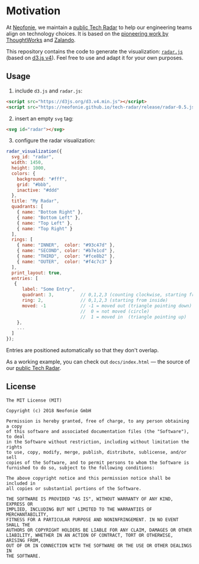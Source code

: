 # Motivation

At [Neofonie](https://neofonie.de), we maintain a [public Tech
Radar](https://neofonie.github.io/tech-radar/) to help our engineering teams
align on technology choices. It is based on the [pioneering work
by ThoughtWorks](https://www.thoughtworks.com/radar) and [Zalando](https://zalando.github.io/tech-radar/).

This repository contains the code to generate the visualization:
[`radar.js`](/docs/radar.js) (based on [d3.js v4](https://d3js.org)).
Feel free to use and adapt it for your own purposes.

## Usage

1. include `d3.js` and `radar.js`:

```html
<script src="https://d3js.org/d3.v4.min.js"></script>
<script src="https://neofonie.github.io/tech-radar/release/radar-0.5.js"></script>
```

2. insert an empty `svg` tag:

```html
<svg id="radar"></svg>
```

3. configure the radar visualization:

```js
radar_visualization({
  svg_id: "radar",
  width: 1450,
  height: 1000,
  colors: {
    background: "#fff",
    grid: "#bbb",
    inactive: "#ddd"
  },
  title: "My Radar",
  quadrants: [
    { name: "Bottom Right" },
    { name: "Bottom Left" },
    { name: "Top Left" },
    { name: "Top Right" }
  ],
  rings: [
    { name: "INNER",  color: "#93c47d" },
    { name: "SECOND", color: "#b7e1cd" },
    { name: "THIRD",  color: "#fce8b2" },
    { name: "OUTER",  color: "#f4c7c3" }
  ],
  print_layout: true,
  entries: [
   {
      label: "Some Entry",
      quadrant: 3,          // 0,1,2,3 (counting clockwise, starting from bottom right)
      ring: 2,              // 0,1,2,3 (starting from inside)
      moved: -1             // -1 = moved out (triangle pointing down)
                            //  0 = not moved (circle)
                            //  1 = moved in  (triangle pointing up)
    },
    ...
  ]
});
```

Entries are positioned automatically so that they don't overlap.

As a working example, you can check out `docs/index.html` &mdash; the source of our [public Tech
Radar](https://neofonie.github.io/tech-radar/).

## License

```
The MIT License (MIT)

Copyright (c) 2018 Neofonie GmbH

Permission is hereby granted, free of charge, to any person obtaining a copy
of this software and associated documentation files (the "Software"), to deal
in the Software without restriction, including without limitation the rights
to use, copy, modify, merge, publish, distribute, sublicense, and/or sell
copies of the Software, and to permit persons to whom the Software is
furnished to do so, subject to the following conditions:

The above copyright notice and this permission notice shall be included in
all copies or substantial portions of the Software.

THE SOFTWARE IS PROVIDED "AS IS", WITHOUT WARRANTY OF ANY KIND, EXPRESS OR
IMPLIED, INCLUDING BUT NOT LIMITED TO THE WARRANTIES OF MERCHANTABILITY,
FITNESS FOR A PARTICULAR PURPOSE AND NONINFRINGEMENT. IN NO EVENT SHALL THE
AUTHORS OR COPYRIGHT HOLDERS BE LIABLE FOR ANY CLAIM, DAMAGES OR OTHER
LIABILITY, WHETHER IN AN ACTION OF CONTRACT, TORT OR OTHERWISE, ARISING FROM,
OUT OF OR IN CONNECTION WITH THE SOFTWARE OR THE USE OR OTHER DEALINGS IN
THE SOFTWARE.
```
